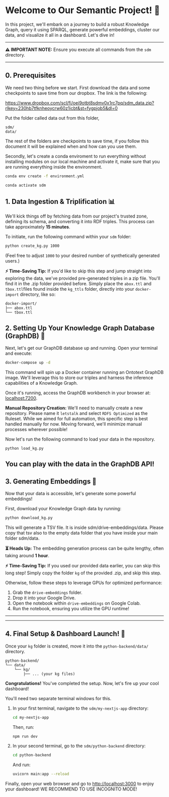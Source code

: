 # Welcome to Our Semantic Project\! 🚀

In this project, we'll embark on a journey to build a robust Knowledge Graph, query it using SPARQL, generate powerful embeddings, cluster our data, and visualize it all in a dashboard. Let's dive in\!

-----

**⚠️ IMPORTANT NOTE:** Ensure you execute all commands from the `sdm` directory.

-----

## 0\. Prerequisites

We need two thing before we start. First download the data and some checkpoints to save time from our dropbox. The link is the following:

https://www.dropbox.com/scl/fi/oei9otbt8sdmv0x1rc7pq/sdm_data.zip?rlkey=230hb7tfknheoycrw60z1icbt&st=fygpjob5&dl=0

Put the folder called data out from this folder,
```
sdm/
data/
```
The rest of the folders are checkpoints to save time, if you follow this document it will be explained when and how can you use them.

Secondly, let's create a conda enviroment to run everything without installing modules on our local machine and activate it, make sure that you are running everything inside the environment.

```bash
conda env create -f environment.yml

```
```bash
conda activate sdm
```

## 1\. Data Ingestion & Triplification 📊

We'll kick things off by fetching data from our project's trusted zone, defining its schema, and converting it into RDF triples. This process can take approximately **15 minutes**.

To initiate, run the following command within your `sdm` folder:

```bash
python create_kg.py 1000 
```

(Feel free to adjust `1000` to your desired number of synthetically generated users.)

**⚡️ Time-Saving Tip:** If you'd like to skip this step and jump straight into exploring the data, we've provided pre-generated triples in a zip file. You'll find it in the .zip folder provided before. Simply place the `abox.ttl` and `tbox.ttl`files found inside the `kg_ttls` folder,  directly into your `docker-import` directory, like so:

```
docker-import/
├── abox.ttl
└── tbox.ttl
```

## 2\. Setting Up Your Knowledge Graph Database (GraphDB) 🐘

Next, let's get our GraphDB database up and running. Open your terminal and execute:

```bash
docker-compose up -d
```

This command will spin up a Docker container running an Ontotext GraphDB image. We'll leverage this to store our triples and harness the inference capabilities of a Knowledge Graph.

Once it's running, access the GraphDB workbench in your browser at: [localhost:7200](https://www.google.com/search?q=http://localhost:7200). 

**Manual Repository Creation:** We'll need to manually create a new repository. Please name it `letstalk` and select `RDFS Optimized` as the Ruleset. While we aimed for full automation, this specific step is best handled manually for now. Moving forward, we'll minimize manual processes wherever possible\!

Now let's run the following command to load your data in the repository.

```bash
python load_kg.py
```
You can play with the data in the GraphDB API!
-----

## 3\. Generating Embeddings 🧠

Now that your data is accessible, let's generate some powerful embeddings\!

First, download your Knowledge Graph data by running:

```bash
python download_kg.py
```

This will generate a TSV file. It is inside sdm/drive-embeddings/data. Please copy that tsv also to the empty data folder that you have inside your main folder sdm/data.

**⏳ Heads Up:** The embedding generation process can be quite lengthy, often taking around **1 hour**.

**⚡️ Time-Saving Tip:** If you used our provided data earlier, you can skip this long step\! Simply copy the folder `kg` of the provided .zip, and skip this step.

Otherwise, follow these steps to leverage GPUs for optimized performance:

1.  Grab the `drive-embeddings` folder.
2.  Drop it into your Google Drive.
3.  Open the notebook within `drive-embeddings` on Google Colab.
4.  Run the notebook, ensuring you utilize the GPU runtime\!

-----
-----

## 4\. Final Setup & Dashboard Launch\! 🚀

Once your `kg` folder is created, move it into the `python-backend/data/` directory.

```
python-backend/
└── data/
    └── kg/
        ├── ... (your kg files)
```

**Congratulations\!** You've completed the setup. Now, let's fire up your cool dashboard\!

You'll need two separate terminal windows for this.

1.  In your first terminal, navigate to the `sdm/my-nextjs-app` directory:

    ```bash
    cd my-nextjs-app
    ```

    Then, run:

    ```bash
    npm run dev
    ```

2.  In your second terminal, go to the `sdm/python-backend` directory:

    ```bash
    cd python-backend
    ```

    And run:

    ```bash
    uvicorn main:app --reload
    ```

Finally, open your web browser and go to [http://localhost:3000](https://www.google.com/search?q=http://localhost:3000) to enjoy your dashboard\! WE RECOMMEND TO USE INCOGNITO MODE\!
